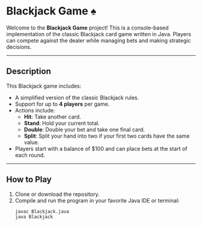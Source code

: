 # Blackjack Game ♠️

Welcome to the **Blackjack Game** project! This is a console-based implementation of the classic Blackjack card game written in Java. Players can compete against the dealer while managing bets and making strategic decisions.

---

## **Description**

This Blackjack game includes:
- A simplified version of the classic Blackjack rules.
- Support for up to **4 players** per game.
- Actions include:
  - **Hit**: Take another card.
  - **Stand**: Hold your current total.
  - **Double**: Double your bet and take one final card.
  - **Split**: Split your hand into two if your first two cards have the same value.
- Players start with a balance of $100 and can place bets at the start of each round.

---

## **How to Play**

1. Clone or download the repository.
2. Compile and run the program in your favorite Java IDE or terminal:
   ```bash
   javac Blackjack.java
   java Blackjack
